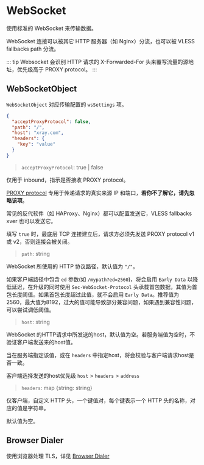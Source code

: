 # WebSocket

使用标准的 WebSocket 来传输数据。

WebSocket 连接可以被其它 HTTP 服务器（如 Nginx）分流，也可以被 VLESS fallbacks path 分流。

::: tip
Websocket 会识别 HTTP 请求的 X-Forwarded-For 头来覆写流量的源地址，优先级高于 PROXY protocol。
:::

## WebSocketObject

`WebSocketObject` 对应传输配置的 `wsSettings` 项。

```json
{
  "acceptProxyProtocol": false,
  "path": "/",
  "host": "xray.com",
  "headers": {
    "key": "value"
  }
}
```

> `acceptProxyProtocol`: true | false

仅用于 inbound，指示是否接收 PROXY protocol。

[PROXY protocol](https://www.haproxy.org/download/2.2/doc/proxy-protocol.txt) 专用于传递请求的真实来源 IP 和端口，**若你不了解它，请先忽略该项**。

常见的反代软件（如 HAProxy、Nginx）都可以配置发送它，VLESS fallbacks xver 也可以发送它。

填写 `true` 时，最底层 TCP 连接建立后，请求方必须先发送 PROXY protocol v1 或 v2，否则连接会被关闭。

> `path`: string

WebSocket 所使用的 HTTP 协议路径，默认值为 `"/"`。

如果客户端路径中包含 `ed` 参数(如 ```/mypath?ed=2560```)，将会启用 `Early Data` 以降低延迟，在升级的同时使用 `Sec-WebSocket-Protocol` 头承载首包数据，其值为首包长度阈值。如果首包长度超过此值，就不会启用 `Early Data`。推荐值为 2560，最大值为8192，过大的值可能导致部分兼容问题，如果遇到兼容性问题，可以尝试调低阈值。

> `host`: string

WebSocket 的HTTP请求中所发送的host，默认值为空。若服务端值为空时，不验证客户端发送来的host值。

当在服务端指定该值，或在 ```headers``` 中指定host，将会校验与客户端请求host是否一致。

客户端选择发送的host优先级 ```host``` >  ```headers``` > ```address```

> `headers`: map \{string: string\}

仅客户端，自定义 HTTP 头，一个键值对，每个键表示一个 HTTP 头的名称，对应的值是字符串。

默认值为空。

## Browser Dialer

使用浏览器处理 TLS，详见 [Browser Dialer](../features/browser_dialer.md)

